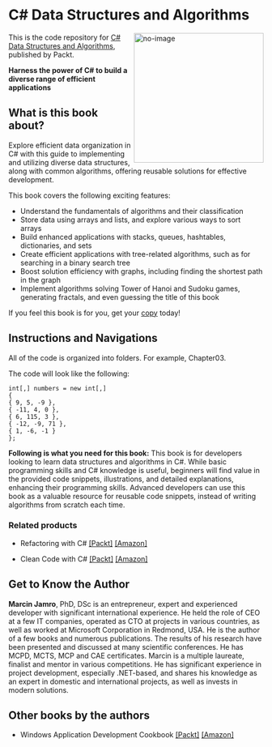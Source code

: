 # C# Data Structures and Algorithms

<a href="https://www.packtpub.com/product/c-data-structures-and-algorithms-second-edition/9781803248271"><img src="https://content.packt.com/B18069/cover_image_small.jpg" alt="no-image" height="256px" align="right"></a>

This is the code repository for [C# Data Structures and Algorithms](https://www.packtpub.com/product/c-data-structures-and-algorithms-second-edition/9781803248271), published by Packt.

**Harness the power of C# to build a diverse range of efficient applications**

## What is this book about?
Explore efficient data organization in C# with this guide to implementing and utilizing diverse data structures, along with common algorithms, offering reusable solutions for effective development.

This book covers the following exciting features:
* Understand the fundamentals of algorithms and their classification
* Store data using arrays and lists, and explore various ways to sort arrays
* Build enhanced applications with stacks, queues, hashtables, dictionaries, and sets
* Create efficient applications with tree-related algorithms, such as for searching in a binary search tree
* Boost solution efficiency with graphs, including finding the shortest path in the graph
* Implement algorithms solving Tower of Hanoi and Sudoku games, generating fractals, and even guessing the title of this book

If you feel this book is for you, get your [copy](https://www.amazon.com/Data-Structures-Algorithms-efficient-applications-ebook/dp/B0CTTCFL1K/ref=sr_1_5?crid=2ZJB95PW6Q12V&keywords=c%23+data+structures+and+algorithms&qid=1707129568&sprefix=c+data+structures+and+algorithms%2Caps%2C287&sr=8-5) today!


## Instructions and Navigations
All of the code is organized into folders. For example, Chapter03.

The code will look like the following:
```
int[,] numbers = new int[,]
{
{ 9, 5, -9 },
{ -11, 4, 0 },
{ 6, 115, 3 },
{ -12, -9, 71 },
{ 1, -6, -1 }
};

```

**Following is what you need for this book:**
This book is for developers looking to learn data structures and algorithms in C#. While basic programming skills and C# knowledge is useful, beginners will find value in the provided code snippets, illustrations, and detailed explanations, enhancing their programming skills. Advanced developers can use this book as a valuable resource for reusable code snippets, instead of writing algorithms from scratch each time.



### Related products
* Refactoring with C# [[Packt]](https://www.packtpub.com/product/refactoring-with-c/9781835089989) [[Amazon]](https://www.amazon.com/Refactoring-Safely-improve-applications-technical/dp/1835089984/ref=sr_1_1?crid=3I5V1DQTYQTSQ&keywords=refactoring+with+C%23&qid=1707129778&sprefix=refactoring+with+c%2Caps%2C301&sr=8-1)

* Clean Code with C# [[Packt]](https://www.packtpub.com/product/clean-code-with-c-second-edition/9781837635191) [[Amazon]](https://www.amazon.com/Clean-Code-application-performance-practices/dp/1837635196/ref=sr_1_1?crid=1Y008MZ1O4DRC&keywords=clean+code+with+C%23&qid=1707129895&sprefix=clean+code+with+c%2Caps%2C291&sr=8-1)

## Get to Know the Author
**Marcin Jamro**, PhD, DSc is an entrepreneur, expert and experienced developer with significant international experience. He held the role of CEO at a few IT companies, operated as CTO at projects in various countries, as well as worked at Microsoft Corporation in Redmond, USA. He is the author of a few books and numerous publications. The results of his research have been presented and discussed at many scientific conferences. He has MCPD, MCTS, MCP and CAE certificates. Marcin is a multiple laureate, finalist and mentor in various competitions. He has significant experience in project development, especially .NET-based, and shares his knowledge as an expert in domestic and international projects, as well as invests in modern solutions.

## Other books by the authors
* Windows Application Development Cookbook [[Packt]](https://www.packtpub.com/product/windows-application-development-cookbook/9781786467720) [[Amazon]](https://www.amazon.com/Windows-Application-Development-Cookbook-Marcin/dp/1786467720/ref=tmm_pap_swatch_0?_encoding=UTF8&qid=1707130470&sr=8-1)


